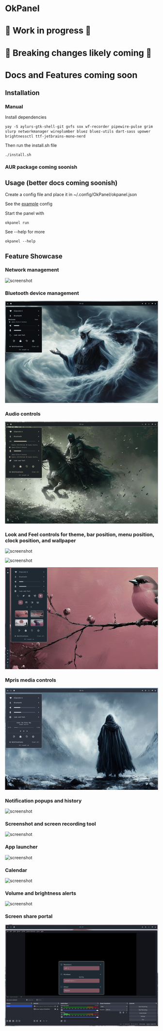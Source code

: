 # OkPanel

# 🚧 Work in progress 🚧
# 🚧 Breaking changes likely coming 🚧

# Docs and Features coming soon

## Installation

### Manual

Install dependencies
```
yay -S aylurs-gtk-shell-git gvfs sox wf-recorder pipewire-pulse grim slurp networkmanager wireplumber bluez bluez-utils dart-sass upower brightnessctl ttf-jetbrains-mono-nerd
```

Then run the install.sh file
```
./install.sh
```

### AUR package coming soonish

## Usage (better docs coming soonish)

Create a config file and place it in ~/.config/OkPanel/okpanel.json

See the [example](example/okpanel.json) config

Start the panel with 

```
okpanel run
```

See --help for more
```
okpanel --help
```

## Feature Showcase

### Network management

![screenshot](.screenshots/features/network.png)

### Bluetooth device management

![screenshot](.screenshots/features/bluetooth.png)

### Audio controls

![screenshot](.screenshots/features/audio.png)

### Look and Feel controls for theme, bar position, menu position, clock position, and wallpaper

![screenshot](.screenshots/features/theme1.png)

![screenshot](.screenshots/features/theme2.png)

![screenshot](.screenshots/features/theme3.png)

### Mpris media controls

![screenshot](.screenshots/features/media.png)

### Notification popups and history

![screenshot](.screenshots/features/notifications.png)

### Screenshot and screen recording tool

![screenshot](.screenshots/features/screenshot.png)

### App launcher

![screenshot](.screenshots/features/appLauncher.png)

### Calendar

![screenshot](.screenshots/features/calendar.png)

### Volume and brightness alerts

![screenshot](.screenshots/features/alerts.png)

### Screen share portal

![screenshot](.screenshots/features/portal.png)
